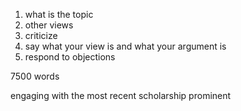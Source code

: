 1. what is the topic
2. other views
3. criticize
4. say what your view is and what your argument is
5. respond to objections

7500 words

engaging with the most recent scholarship
prominent 